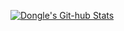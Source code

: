 [![Dongle's Git-hub Stats](https://github-readme-stats.vercel.app/api?aosjehdgus=aosjehdgus)](https://github.com/aosjehdgus/github-readme-stats)

<!--
**aosjehdgus/aosjehdgus** is a ✨ _special_ ✨ repository because its `README.md` (this file) appears on your GitHub profile.

Here are some ideas to get you started:

- 🔭 I’m currently working on ...
- 🌱 I’m currently learning ...
- 👯 I’m looking to collaborate on ...
- 🤔 I’m looking for help with ...
- 💬 Ask me about ...
- 📫 How to reach me: ...
- 😄 Pronouns: ...
- ⚡ Fun fact: ...
-->
